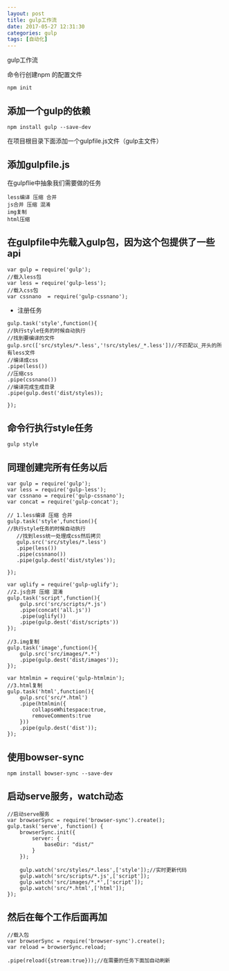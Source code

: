 ```yaml
---
layout: post
title: gulp工作流
date: 2017-05-27 12:31:30
categories: gulp
tags: [自动化]
---
```

gulp工作流

命令行创建npm 的配置文件
 
`npm init`

## 添加一个gulp的依赖

	npm install gulp --save-dev


在项目根目录下面添加一个gulpfile.js文件（gulp主文件）

## 添加gulpfile.js

在gulpflie中抽象我们需要做的任务

```
less编译 压缩 合并
js合并 压缩 混淆
img复制
html压缩
```

## 在gulpfile中先载入gulp包，因为这个包提供了一些api
```
var gulp = require('gulp');
//载入less包
var less = require('gulp-less');
//载入css包
var cssnano  = require('gulp-cssnano');
```

- 注册任务
```
gulp.task('style',function(){
//执行style任务的时候自动执行
//找到要编译的文件
gulp.src(['src/styles/*.less','!src/styles/_*.less'])//不匹配以_开头的所有less文件
//编译成css
.pipe(less())
//压缩css
.pipe(cssnano())
//编译完成生成目录
.pipe(gulp.dest('dist/styles));

});
```


## 命令行执行style任务

`gulp style`

## 同理创建完所有任务以后
```
var gulp = require('gulp');
var less = require('gulp-less');
var cssnano = require('gulp-cssnano');
var concat = require('gulp-concat');

// 1.less编译 压缩 合并
gulp.task('style',function(){
//执行style任务的时候自动执行
   //找到less统一处理成css然后拷贝
   gulp.src('src/styles/*.less')
   .pipe(less())
   .pipe(cssnano())
   .pipe(gulp.dest('dist/styles'));

});

var uglify = require('gulp-uglify');
//2.js合并 压缩 混淆
gulp.task('script',function(){
    gulp.src('src/scripts/*.js')
    .pipe(concat('all.js'))
    .pipe(uglify())
    .pipe(gulp.dest('dist/scripts'))
});

//3.img复制
gulp.task('image',function(){
    gulp.src('src/images/*.*')
    .pipe(gulp.dest('dist/images'));
});

var htmlmin = require('gulp-htmlmin');
//3.html复制
gulp.task('html',function(){
    gulp.src('src/*.html')
    .pipe(htmlmin({
        collapseWhitespace:true,
        removeComments:true
    }))
    .pipe(gulp.dest('dist'));
});
```

## 使用bowser-sync
```
npm install bowser-sync --save-dev
```
## 启动serve服务，watch动态
```
//启动serve服务
var browserSync = require('browser-sync').create();
gulp.task('serve', function() {
    browserSync.init({
        server: {
            baseDir: "dist/"
        }
    });

    gulp.watch('src/styles/*.less',['style']);//实时更新代码
    gulp.watch('src/scripts/*.js',['script']);
    gulp.watch('src/images/*.*',['script']);
    gulp.watch('src/*.html',['html']);
});
```

## 然后在每个工作后面再加
```
//载入包
var browserSync = require('browser-sync').create();
var reload = browserSync.reload;

.pipe(reload({stream:true}));//在需要的任务下面加自动刷新
```